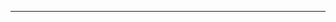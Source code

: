 <!--
CO_OP_TRANSLATOR_METADATA:
{
  "original_hash": "661bbc8e2592ebbb96aa84b1462f5755",
  "translation_date": "2025-08-28T19:56:39+00:00",
  "source_file": "03-CoreGenerativeAITechniques/README.md",
  "language_code": "vi"
}
-->


---

